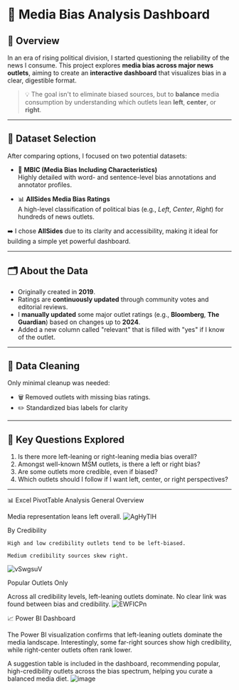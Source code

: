 # 📰 Media Bias Analysis Dashboard

## 📌 Overview

In an era of rising political division, I started questioning the reliability of the news I consume. This project explores **media bias across major news outlets**, aiming to create an **interactive dashboard** that visualizes bias in a clear, digestible format.

> 💡 The goal isn't to eliminate biased sources, but to **balance** media consumption by understanding which outlets lean **left**, **center**, or **right**.

---

## 📂 Dataset Selection

After comparing options, I focused on two potential datasets:

- 🧠 **MBIC (Media Bias Including Characteristics)**  
  Highly detailed with word- and sentence-level bias annotations and annotator profiles.

- 📊 **AllSides Media Bias Ratings**  
  A high-level classification of political bias (e.g., *Left*, *Center*, *Right*) for hundreds of news outlets.

➡️ I chose **AllSides** due to its clarity and accessibility, making it ideal for building a simple yet powerful dashboard.

---

## 🗂️ About the Data

- Originally created in **2019**.
- Ratings are **continuously updated** through community votes and editorial reviews.
- I **manually updated** some major outlet ratings (e.g., **Bloomberg**, **The Guardian**) based on changes up to **2024**.
- Added a new column called "relevant" that is filled with "yes" if I know of the outlet.

---

## 🔧 Data Cleaning

Only minimal cleanup was needed:

- 🗑️ Removed outlets with missing bias ratings.
- ✏️ Standardized bias labels for clarity

---

## 🎯 Key Questions Explored

1. Is there more left-leaning or right-leaning media bias overall?
2. Amongst well-known MSM outlets, is there a left or right bias?
3. Are some outlets more credible, even if biased?
4. Which outlets should I follow if I want left, center, or right perspectives?

--- 

📊 Excel PivotTable Analysis
General Overview

Media representation leans left overall. 
![AgHyTlH](https://github.com/user-attachments/assets/316a0370-8367-45bd-b32d-1705446476da)

By Credibility

    High and low credibility outlets tend to be left-biased.

    Medium credibility sources skew right. 
![vSwgsuV](https://github.com/user-attachments/assets/2c206283-030a-4783-849e-580c97808843)


Popular Outlets Only

Across all credibility levels, left-leaning outlets dominate.
No clear link was found between bias and credibility. 
![EWFICPn](https://github.com/user-attachments/assets/87bf90f9-bdda-455d-8f22-4828cfb0e5f7)

📈 Power BI Dashboard

The Power BI visualization confirms that left-leaning outlets dominate the media landscape. Interestingly, some far-right sources show high credibility, while right-center outlets often rank lower.

A suggestion table is included in the dashboard, recommending popular, high-credibility outlets across the bias spectrum, helping you curate a balanced media diet. 
![image](https://github.com/user-attachments/assets/1a802ac4-1358-491c-917b-8734416894f4)

